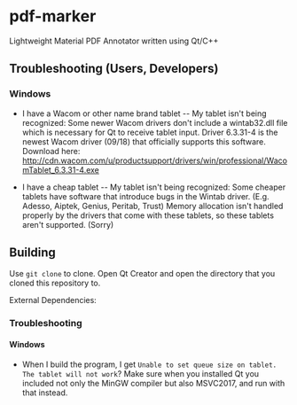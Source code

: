 # pdf-marker
Lightweight Material PDF Annotator written using Qt/C++ 

## Troubleshooting (Users, Developers)
### Windows 

* I have a Wacom or other name brand tablet -- My tablet isn't being recognized: 
Some newer Wacom drivers don't include a wintab32.dll file which is necessary for Qt to receive tablet input. 
Driver 6.3.31-4 is the newest Wacom driver (09/18) that officially supports this software. Download here: http://cdn.wacom.com/u/productsupport/drivers/win/professional/WacomTablet_6.3.31-4.exe

* I have a cheap tablet -- My tablet isn't being recognized: 
Some cheaper tablets have software that introduce bugs in the Wintab driver. (E.g. Adesso, Aiptek, Genius, Peritab, Trust) 
Memory allocation isn't handled properly by the drivers that come with these tablets, so these tablets aren't supported. (Sorry)

## Building 

Use `git clone` to clone. Open Qt Creator and open the directory that you cloned this repository to.

External Dependencies: 


### Troubleshooting
#### Windows

* When I build the program, I get `Unable to set queue size on tablet. The tablet will not work`?
Make sure when you installed Qt you included not only the MinGW compiler but also MSVC2017, and run with that instead. 
